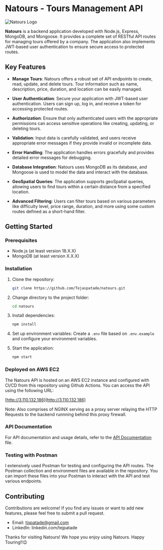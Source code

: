 # Natours - Tours Management API

![Natours Logo](https://github.com/Tejaspatade/natours/assets/70337689/c8f92c47-979c-4002-a44e-5c3baae96846)

**Natours** is a backend application developed with Node.js, Express, MongoDB, and Mongoose. It provides a complete set of RESTful API routes for managing tours offered by a company. The application also implements JWT-based user authentication to ensure secure access to protected routes.

## Key Features

-   **Manage Tours**: Natours offers a robust set of API endpoints to create, read, update, and delete tours. Tour information such as name, description, price, duration, and location can be easily managed.

-   **User Authentication**: Secure your application with JWT-based user authentication. Users can sign up, log in, and receive a token for accessing protected routes.

-   **Authorization**: Ensure that only authenticated users with the appropriate permissions can access sensitive operations like creating, updating, or deleting tours.

-   **Validation**: Input data is carefully validated, and users receive appropriate error messages if they provide invalid or incomplete data.

-   **Error Handling**: The application handles errors gracefully and provides detailed error messages for debugging.

-   **Database Integration**: Natours uses MongoDB as its database, and Mongoose is used to model the data and interact with the database.

-   **GeoSpatial Queries**: The application supports geoSpatial queries, allowing users to find tours within a certain distance from a specified location.

-   **Advanced Filtering**: Users can filter tours based on various parameters like difficulty level, price range, duration, and more using some custom routes defined as a short-hand filter.

## Getting Started

### Prerequisites

-   Node.js (at least version 18.X.X)
-   MongoDB (at least version X.X.X)

### Installation

1. Clone the repository:

    ```bash
    git clone https://github.com/Tejaspatade/natours.git
    ```

2. Change directory to the project folder:

    ```bash
    cd natours
    ```

3. Install dependencies:

    ```bash
    npm install
    ```

4. Set up environment variables: Create a `.env` file based on `.env.example` and configure your environment variables.

5. Start the application:
    ```bash
    npm start
    ```

### Deployed on AWS EC2

The Natours API is hosted on an AWS EC2 instance and configured with CI/CD from this repository using Github Actions. You can access the API using the following URL:

[http://3.110.132.186](http://3.110.132.186)

Note: Also comprises of NGINX serving as a proxy server relaying the HTTP Requests to the backend runnning behind this proxy firewall.

### API Documentation

For API documentation and usage details, refer to the [API Documentation](https://documenter.getpostman.com/view/25621285/2s93mBwyri) file.

### Testing with Postman

I extensively used Postman for testing and configuring the API routes. The Postman collection and environment files are available in the repository. You can import these files into your Postman to interact with the API and test various endpoints.

## Contributing

Contributions are welcome! If you find any issues or want to add new features, please feel free to submit a pull request.

-   Email: tjspatade@gmail.com
-   LinkedIn: linkedin.com/tejpatade

Thanks for visiting Natours! We hope you enjoy using Natours. Happy Touring!!😉
